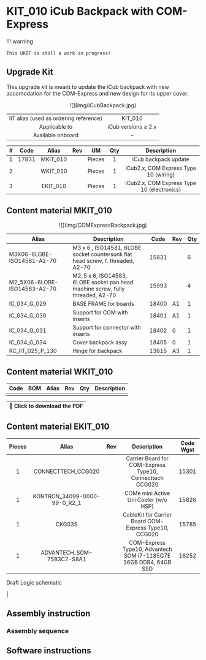 # KIT_010 iCub Backpack with COM-Express
!!! warning

    This UKIT is still a work in progress!

## Upgrade Kit

This upgrade kit is meant to update the iCub backpack with new accomodation for the COM-Express and new design for its upper cover.
<center> ![](img/iCubBackpack.jpg) </center>

| | |
| :---: | :---: |
| IIT alias (used as ordering reference) | KIT_010 |
| Applicable to | iCub versions ≥ 2.x |
| Available onboard | – |

|  #  |     Code   |   Alias  |  Rev | UM |  Qty  |  Description |
|   :---: |   :---: |   :---: |   :---: |   :---: |   :---: |   :---: |
| 1 | 17831   | MKIT_010 |   | Pieces  |  1  |  iCub backpack update |
|  2  |  |		WKIT_010	 |	 	| Pieces	| 1	| iCub2.x, COM Express Type 10 (wiring) |
|  3  |  |		EKIT_010	 |	 	| Pieces	| 1	| iCub2.x, COM Express Type 10 (electronics) |

## Content material  MKIT_010

<center> ![](img/COMExpressBackpack.jpg) </center>

| Alias                         | Description                                                                 | Code  | Rev | Qty |
|-------------------------------|-----------------------------------------------------------------------------|-------|-----|-----|
| M3X06-6LOBE-ISO14581-A2-70     | M3 x  6 , ISO14581, 6LOBE socket countersunk flat head screw, f. threaded, A2-70 | 15831 |     | 6   |
| M2_5X06-6LOBE-ISO14583-A2-70   | M2_5 x  6, ISO14583, 6LOBE socket pan head machine screw, fully threaded, A2-70 | 15993 |     | 4   |
| IC_034_G_029                   | BASE FRAME for boards                                                        | 18400 | A1   | 1   |
| IC_034_G_030                   | Support for COM with inserts                                                 | 18401 | A1   | 1   |
| IC_034_G_031                   | Support for connector with inserts                                           | 18402 | 0   | 1   |
| IC_034_G_034                   | Cover backpack assy                                                          | 18405 | 0   | 1   |
| RC_IIT_025_P_130               | Hinge for backpack                                                           | 13615 | A3  | 1   |

## Content material  WKIT_010

|  Code  | BOM |  Alias | Rev |  Qty | Description      |
|:-----:|:---:|:--------------:|:---:|--------:|:------------------:|
                                     |

| 🔘 Click to download the PDF |
| :---: |


## Content material  EKIT_010
|  Pieces |     Alias    |    Rev    |  Description       |  Code Wgst |
|   :---: |    :-----------:      |     :---: |   :---:   |   :---:   |
| 1 | CONNECTTECH_CCG020 | | Carrier Board for COM-Express Type10, Connecttech CCG020 | 15301 |
| 1 | KONTRON_34099-0000-99-0_R2_1 | | COMe mini Active Uni Cooler (w/o HSP) | 15626 |
| 1 | CKG035 | | CableKit for Carrier Board COM-Express Type10, CCG020 | 15785 |
| 1 | ADVANTECH_SOM-7583C7-S8A1 | | COM-Express Type10, Advantech SOM i7-1185G7E 16GB DDR4, 64GB SSD | 16252 |

Draft Logic schematic

|

## Assembly instruction

### Assembly sequence



## Software instructions

